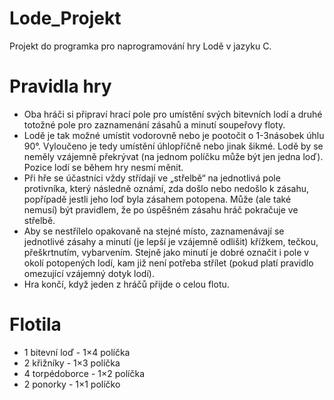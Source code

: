 # Lode_Projekt
Projekt do programka pro naprogramování hry Lodě v jazyku C.

# Pravidla hry
- Oba hráči si připraví hrací pole pro umístění svých bitevních lodí a druhé totožné pole pro zaznamenání zásahů a minutí soupeřovy floty.
- Lodě je tak možné umístit vodorovně nebo je pootočit o 1-3násobek úhlu 90°. Vyloučeno je tedy umístění úhlopříčně nebo jinak šikmé. Lodě by se neměly vzájemně překrývat (na jednom políčku může být jen jedna loď). Pozice lodí se během hry nesmí měnit. 
- Při hře se účastníci vždy střídají ve „střelbě“ na jednotlivá pole protivníka, který následně oznámí, zda došlo nebo nedošlo k zásahu, popřípadě jestli jeho loď byla zásahem potopena. Může (ale také nemusí) být pravidlem, že po úspěšném zásahu hráč pokračuje ve střelbě.
- Aby se nestřílelo opakovaně na stejné místo, zaznamenávají se jednotlivé zásahy a minutí (je lepší je vzájemně odlišit) křížkem, tečkou, přeškrtnutím, vybarvením. Stejně jako minutí je dobré označit i pole v okolí potopených lodí, kam již není potřeba střílet (pokud platí pravidlo omezující vzájemný dotyk lodí).
- Hra končí, když jeden z hráčů přijde o celou flotu. 

# Flotila
- 1 bitevní loď - 1×4 políčka
- 2 křižníky - 1×3 políčka
- 4 torpédoborce - 1×2 políčka 
- 2 ponorky - 1×1 políčko 
